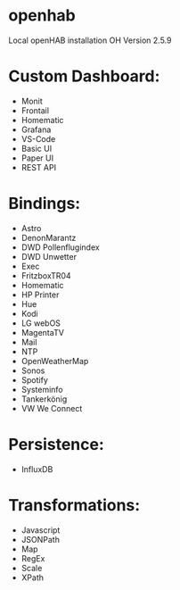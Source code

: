 # openhab
Local openHAB installation
OH Version 2.5.9

# Custom Dashboard:
- Monit
- Frontail
- Homematic
- Grafana
- VS-Code
- Basic UI
- Paper UI
- REST API

# Bindings:
- Astro
- DenonMarantz
- DWD Pollenflugindex
- DWD Unwetter
- Exec
- FritzboxTR04
- Homematic
- HP Printer
- Hue
- Kodi
- LG webOS
- MagentaTV
- Mail
- NTP
- OpenWeatherMap
- Sonos
- Spotify
- Systeminfo
- Tankerkönig
- VW We Connect

# Persistence:
- InfluxDB

# Transformations:
- Javascript
- JSONPath
- Map
- RegEx
- Scale
- XPath
